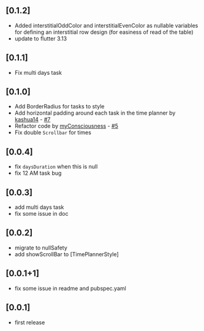 ## [0.1.2]
- Added interstitialOddColor and interstitialEvenColor as nullable variables for defining an interstitial row design (for easiness of read of the table)
- update to flutter 3.13

## [0.1.1]
- Fix multi days task

## [0.1.0]

- Add BorderRadius for tasks to style
- Add horizontal padding around each task in the time planner by [kashua14](https://github.com/kashua14) - [#7](https://github.com/Jamalianpour/time_planner/pull/7)
- Refactor code by [myConsciousness](https://github.com/myConsciousness) - [#5](https://github.com/Jamalianpour/time_planner/pull/5)
- Fix double `Scrollbar` for times

## [0.0.4]

- fix `daysDuration` when this is null
- fix 12 AM task bug

## [0.0.3]

- add multi days task
- fix some issue in doc

## [0.0.2]

- migrate to nullSafety
- add showScrollBar to [TimePlannerStyle]

## [0.0.1+1]

- fix some issue in readme and pubspec.yaml

## [0.0.1]

- first release
